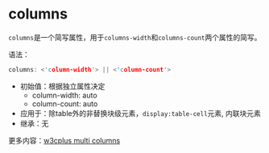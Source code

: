 columns
========

`columns`是一个简写属性，用于`columns-width`和`columns-count`两个属性的简写。

语法：

```c
columns: <'column-width'> || <'column-count'>
```

 - 初始值：根据独立属性决定
	 - column-width: auto
	 - column-count: auto
 - 应用于：除table外的非替换块级元素，`display:table-cell`元素, 内联块元素
 - 继承：无


更多内容：[w3cplus multi columns](http://www.w3cplus.com/blog/tags/85.html)

